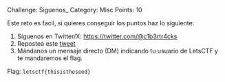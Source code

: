 Challenge: Siguenos\_
Category: Misc
Points: 10

Este reto es facil, si quieres conseguir los puntos haz lo siguiente:

1. Síguenos en Twitter/X: https://twitter.com/@c1b3rtr4cks
2. Repostea este [tweet](https://twitter.com/c1b3rtr4cks/status/1758441196802765259)
3. Mándanos un mensaje directo (DM) indicando tu usuario de LetsCTF y te mandaremos el flag.

Flag: `letsctf{thisistheseed}`
